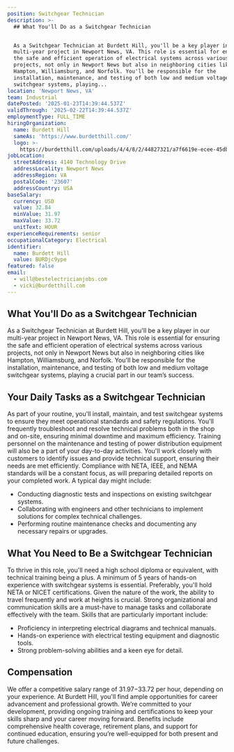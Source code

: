 ```yaml
---
position: Switchgear Technician
description: >-
  ## What You'll Do as a Switchgear Technician


  As a Switchgear Technician at Burdett Hill, you'll be a key player in our
  multi-year project in Newport News, VA. This role is essential for ensuring
  the safe and efficient operation of electrical systems across various
  projects, not only in Newport News but also in neighboring cities like
  Hampton, Williamsburg, and Norfolk. You'll be responsible for the
  installation, maintenance, and testing of both low and medium voltage
  switchgear systems, playing...
location: 'Newport News, VA'
team: Industrial
datePosted: '2025-01-23T14:39:44.537Z'
validThrough: '2025-02-22T14:39:44.537Z'
employmentType: FULL_TIME
hiringOrganization:
  name: Burdett Hill
  sameAs: 'https://www.burdetthill.com/'
  logo: >-
    https://burdetthill.com/uploads/4/4/8/2/44827321/a7f6619e-ecee-45db-ac13-7b1bffe6602c-4-5005-c.jpeg
jobLocation:
  streetAddress: 4140 Technology Drive
  addressLocality: Newport News
  addressRegion: VA
  postalCode: '23607'
  addressCountry: USA
baseSalary:
  currency: USD
  value: 32.84
  minValue: 31.97
  maxValue: 33.72
  unitText: HOUR
experienceRequirements: senior
occupationalCategory: Electrical
identifier:
  name: Burdett Hill
  value: BURDjc9ype
featured: false
email:
  - will@bestelectricianjobs.com
  - vicki@burdetthill.com
---
```




## What You'll Do as a Switchgear Technician

As a Switchgear Technician at Burdett Hill, you'll be a key player in our multi-year project in Newport News, VA. This role is essential for ensuring the safe and efficient operation of electrical systems across various projects, not only in Newport News but also in neighboring cities like Hampton, Williamsburg, and Norfolk. You'll be responsible for the installation, maintenance, and testing of both low and medium voltage switchgear systems, playing a crucial part in our team’s success.

## Your Daily Tasks as a Switchgear Technician

As part of your routine, you'll install, maintain, and test switchgear systems to ensure they meet operational standards and safety regulations. You'll frequently troubleshoot and resolve technical problems both in the shop and on-site, ensuring minimal downtime and maximum efficiency. Training personnel on the maintenance and testing of power distribution equipment will also be a part of your day-to-day activities. You'll work closely with customers to identify issues and provide technical support, ensuring their needs are met efficiently. Compliance with NETA, IEEE, and NEMA standards will be a constant focus, as will preparing detailed reports on your completed work. A typical day might include:

- Conducting diagnostic tests and inspections on existing switchgear systems.
- Collaborating with engineers and other technicians to implement solutions for complex technical challenges.
- Performing routine maintenance checks and documenting any necessary repairs or upgrades.

## What You Need to Be a Switchgear Technician

To thrive in this role, you'll need a high school diploma or equivalent, with technical training being a plus. A minimum of 5 years of hands-on experience with switchgear systems is essential. Preferably, you'll hold NETA or NICET certifications. Given the nature of the work, the ability to travel frequently and work at heights is crucial. Strong organizational and communication skills are a must-have to manage tasks and collaborate effectively with the team. Skills that are particularly important include:

- Proficiency in interpreting electrical diagrams and technical manuals.
- Hands-on experience with electrical testing equipment and diagnostic tools.
- Strong problem-solving abilities and a keen eye for detail.

## Compensation

We offer a competitive salary range of $31.97-$33.72 per hour, depending on your experience. At Burdett Hill, you'll find ample opportunities for career advancement and professional growth. We’re committed to your development, providing ongoing training and certifications to keep your skills sharp and your career moving forward. Benefits include comprehensive health coverage, retirement plans, and support for continued education, ensuring you’re well-equipped for both present and future challenges.